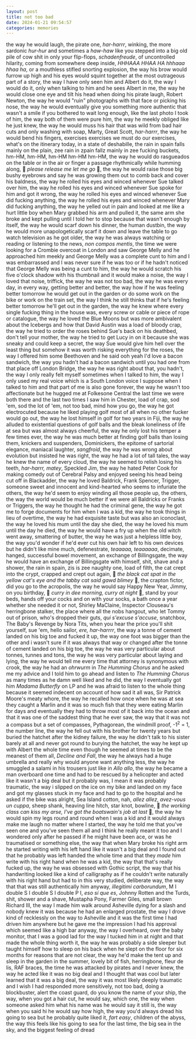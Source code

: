 ```yaml
---
layout: post
title: not too bad
date: 2024-01-21 09:54:57
categories: memories
---
```


the way he would laugh, the pirate one, *har-harrr*, winking, the more
sardonic *hur-hur* and sometimes a *haw-haw* like you stepped into a
big old pile of cow shit in only your flip-flops, *schadenfreude*, of
uncontrolled hilarity, coming from somewhere deep inside, *HHHAAA HHAA
HA hhhaaa hhaa ha*, or a mouthless stifled snorting explosion, the way
his brow would furrow up high and his eyes would squint together at
the most outrageous part of a story, the way I have only seen him and
Albert do it, the way I would do it, only when talking to him and he
sees Albert in me, the way he would close one eye and tilt his head
when doing his pirate laugh, Robert Newton, the way he would "ruin"
photographs with that face or picking his nose, the way he would
eventually give you something more authentic that wasn't a smile if
you bothered to wait long enough, like the last photo I took of him,
the way both of them were pure him, the way he meekly obliged like he
just knew, the way he would muss his hair that was wild from bad hair
cuts and only washing with soap, Marty, Great Scott, *har-harrr*, the
way he would bend his fingers, exercises exercises we must do our
exercises, what's on the itinerary today, in a state of deshabille,
the rain in spain falls mainly on the plain, zee rain in zpain fallz
mainly in zee fucking buckets, hm-HM, hm-HM, hm-HM hm-HM hm-HM, the
way he would do rasgueados on the table or in the air or finger a
passage rhythmically while humming along, 🎵 *please release me let me
go* 🎵, the way he would raise those big bushy eyebrows and say he was
growing them out to comb back and cover his baldness, the way he
rolled his eyes and winced whenever Sue talked over him, the way he
rolled his eyes and winced whenever Sue spoke for him and got it
wrong, the way he rolled his eyes and winced whenever Sue did fucking
anything, the way he rolled his eyes and winced whenever Mary did
fucking anything, the way he yelled out in pain and looked at me like
a hurt little boy when Mary grabbed his arm and pulled it, the same
arm she broke and kept pulling until I told her to stop because that
wasn't enough by itself, the way he would scarf down his dinner, the
human dustbin, the way he would more unapologetically scarf it down
and leave the table to go watch television as he got older, the way he
was always watching or reading or listening to the news, *non compos
mentis*, the time we were looking for a Crombie overcoat in London and
saw George Melly and he approached him meekly and George Melly was a
complete cunt to him and I was embarrassed and I was never sure if he
was too or if he hadn't noticed that George Melly was being a cunt to
him, the way he would scratch his five o'clock shadow with his
thumbnail and it would make a noise, the way I loved that noise,
triffick, the way he was not too bad, the way he was every day, in
every way, getting better and better, the way how if he was feeling
better tomorrow he would get out in the garden or do some work on the
bike or work on the train set, the way I think he still thinks that if
he's feeling better tomorrow he'll get out in the garden, the way he
knew where every single fucking thing in the house was, every screw or
cable or piece of rope or catalogue, the way he loved the Blue Moons
but was more ambivalent about the Icebergs and how that David Austin
was a load of bloody crap, the way he tried to order the roses behind
Sue's back on his deathbed, don't tell your mother, the way he tried
to get Lucy in on it because she was sneaky and could keep a secret,
the way Sue would give him hell over the least thing but somehow it
was worth risking everything for the roses, the way I offered him some
Beethoven and he said ooh yeah I'd love a bacon sandwich, the way you
hadn't had a bacon sandwich until you had one from that place off
London Bridge, the way he was right about that, you hadn't, the way I
only really felt myself sometimes when I talked to him, the way I only
used my real voice which is a South London voice I suppose when I
talked to him and that part of me is also gone forever, the way he
wasn't too affectionate but he hugged me at Folkesone Central the last
time we were both there and the last two times I saw him in Chester,
load of crap, sod 'em, sod the lot of 'em, not too bad, mind how you
go, the way he got electrocuted because he liked playing golf most of
all when no other fucker would go out, the way he lost himself in golf
for two years in Fiji, the way he alluded to existential questions of
golf balls and the bleak loneliness of life at sea but was almost
always cheerful, the way he only lost his temper a few times ever, the
way he was much better at finding golf balls than losing them,
knickers and suspenders, Dominickers, the epitome of sartorial
elegance, maniacal laughter, *sangfroid*, the way he was wrong about
evolution but insisted he was right, the way he had a lot of tall
tales, the way he knew the name of every cloud, the way he seemed to
relish losing his teeth, *har-harrr, matey*, Speckled Jim, the way he
hated Peter Cook for making comedy out of Cerebral Palsy and enjoyed
seeing his head being cut off in Blackadder, the way he loved
Baldrick, Frank Spencer, Trigger, someone sweet and innocent and
kind-hearted who seems to infuriate the others, the way he'd seem to
enjoy winding all those people up, the others, the way the world would
be much better if we were all Baldricks or Franks or Triggers, the way
he thought he had the criminal gene, the way he got me to forge
documents for him when I was a kid, the way he took things in lieu of
overtime, the way he had exquisite taste but was also an iconoclast,
the way he loved his mum until the day she died, the way he loved his
mum until the day he died, the way he would have a fry up when the old
witch went away, smattering of butter, the way he was just a helpless
little boy, the way you'd wonder if he'd ever cut his own hair left to
his own devices but he didn't like mine much, defenestrate, *teaaaaa,
teaaaaaa*, decimate, hanged, successful bowel movement, an exchange of
Billingsgate, the way he would have an exchange of Billingsgate with
himself, shit, shave and a shower, the rain in spain, zis is zee
naughty one, load of filth, the cat crept into the crypt, crapped and
crept out again, 🎵 *the black cat spat in the yellow cat's eye and
the tabby cat said gawd blimey* 🎵, the crapton fictor, did you go to
the acropolis, the way he would say Happy New Year, Jimmy, on you
birthday, 🎵 *curry in dee morning, curry at night* 🎵, stand by your
beds, hands off your cocks and on with your socks, a bath once a year
whether she needed it or not, Shirley MaClaine, Inspector Clouseau's
herringbone stalker, the place where all the nobs hangout, who let
Tommy out of prison, who's dropped their guts, *qui s'excuse
s'accuse*, snatchbox, The Baby's Revenge by Nora Tits, when you hear
the price you'll shit yourself, sue 'em, hello sailor, *ere,
har-harrrr*, the way a tonne of cement landed on his big toe and
fucked it up, the way one foot was bigger than the other and i wasn't
sure if it was always that way or changed after the tonne of cement
landed on his big toe, the way he was very particular about tonnes,
tunnes and tons, the way he was very particular about laying and
lying, the way he would tell me every time that attorney is synonymous
with crook, the way he had an *ohrwurm* in *The Humming Chorus* and he
asked me my advice and I told him to go ahead and listen to *The
Humming Chorus* as many times as he damn well liked and he did, the
way I eventually got him *Madama Butterfly* on LP and he was afraid to
listen to the whole thing because it seemed indecent on account of how
sad it all was, Sir Patrick Moore's meaty whore, the way he recalled
how once when he was at sea they caught a Marlin and it was so much
fish that they were eating Marlin for days and eventually they had to
throw most of it back into the ocean and that it was one of the
saddest thing that he ever saw, the way that it was not a compass but
a set of compasses, Pythagorean, the windmill proof, -1<sup>2</sup> =
1, the number line, the way he fell out with his brother for twenty
years but buried the hatchet after the kidney failure, the way he
didn't talk to his sister barely at all and never got round to burying
the hatchet, the way he kept up with Albert the whole time even though
he seemed at times to be the meanest of them all, *Decline and Fall*,
the way he always had a huge umbrella and really why would anyone want
anything less, the way he smuggled a salami in his trousers just like
in *Allo allo*, the way he became a man overboard one time and had to
be rescued by a helicopter and acted like it wasn't a big deal but it
probably was, I mean it was probably traumatic, the way i slipped on
the ice on my bike and landed on my face and got my glasses stuck in
my face and had to go to the hospital and he asked if the bike was
alright, Sea Island cotton, nah, *allez allez*, *avez-vous un cuppa*,
sheep shank, heaving line hitch, star knot, bowline, 🎵 *the working
class can kiss my arse, I've got the boatswain's job at last* 🎵, the
way he would spin my legs round and round when I was a kid and it
would always make me laugh no matter where I started, the way he told
me that you've seen one and you've seen them all and I think he really
meant it too and I wondered only after he passed if he might have been
ace, or was he traumatised or something else, the way that when Mary
broke his right arm he started writing with his left hand like it
wasn't a big deal and I found out that he probably was left handed the
whole time and that they *made* him write with his right hand when he
was a kid, the way that that's really fucked up, the way he was
obsessed with Gothic script, the way that his handwriting looked like
a kind of calligraphy as if he couldn't write naturally with his right
hand but had to in this very studied, deliberate way, the way that
that was still authentically him anyway, *illegitimi carborundum*, M I
double S I double S I double P I, *eso sí que es*, Johnny Rotten and
the Turds, shit, shower and a shave, Mustapha Pony, Farmer Giles,
small brown Richard III, the way I made him walk around Asheville
dying for a slash and nobody knew it was because he had an enlarged
prostate, the way I drove kind of recklessly on the way to Asheville
and it was the first time I had driven him anywhere but he gave me the
impression I had his approval which seemed like a high bar anyway, the
way I overheard, over the baby monitor, that I was a good lad for the
way I tucked him in at night and that made the whole thing worth it,
the way he was probably a side sleeper but taught himself how to sleep
on his back when he slept on the floor for six months for reasons that
are not clear, the way he'd make the tent up and sleep in the garden
in the summer, lovely bit of fish, herringbone, fleur de lis, RAF
braces, the time he was attacked by pirates and I never knew, the way
he acted like it was no big deal and I thought that was cool but later
learned that it was a big deal, the way it was most likely deeply
traumatic and I wish I had responded more sensitively, not too bad,
doing a blockbuster, alert the coast guard, do you know the name of
your ship, the way, when you got a hair cut, he would say, which one,
the way when someone asked him what his name was he would say it still
is, the way when you said hi he would say how high, the way you'd
always dread his going to sea but he probably quite liked it, *fart
easy*, children of the abyss, the way this feels like his going to sea
for the last time, the big sea in the sky, and the biggest feeling of
dread
